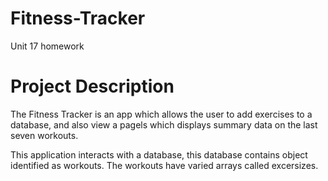 # Fitness-Tracker

Unit 17 homework

# Project Description

The Fitness Tracker is an app which allows the user to add exercises to a database, and also view a pagels which displays summary data on the last seven workouts.

This application interacts with a database, this database contains object identified as workouts. The workouts have varied arrays called excersizes.

